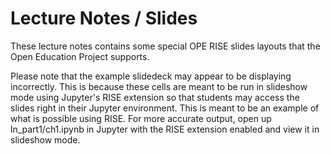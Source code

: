 Lecture Notes / Slides
==============================================

These lecture notes contains some special OPE RISE slides layouts that the Open Education Project supports.

Please note that the example slidedeck may appear to be displaying incorrectly. This is because these cells are meant to be run in slideshow mode using Jupyter's RISE extension so that students may access the slides right in their Jupyter environment. This is meant to be an example of what is possible using RISE. For more accurate output, open up ln_part1/ch1.ipynb in Jupyter with the RISE extension enabled and view it in slideshow mode.